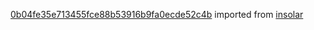 [0b04fe35e713455fce88b53916b9fa0ecde52c4b](https://github.com/insolar/insolar/commit/0b04fe35e713455fce88b53916b9fa0ecde52c4b) imported from [insolar](https://github.com/insolar/insolar)
